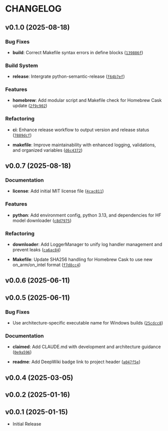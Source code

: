 # CHANGELOG

<!-- version list -->

## v0.1.0 (2025-08-18)

### Bug Fixes

- **build**: Correct Makefile syntax errors in define blocks
  ([`139886f`](https://github.com/samzong/hf-model-downloader/commit/139886f7093d2637deec281fa6c00f602f46f9a4))

### Build System

- **release**: Intergrate python-semantic-release
  ([`f64b7ef`](https://github.com/samzong/hf-model-downloader/commit/f64b7efcd1a52bfd5de303cbb29064602a58d063))

### Features

- **homebrew**: Add modular script and Makefile check for Homebrew Cask update
  ([`2f9c902`](https://github.com/samzong/hf-model-downloader/commit/2f9c902080686e01d5155d0a9db2f2bb77f99362))

### Refactoring

- **ci**: Enhance release workflow to output version and release status
  ([`7889dcf`](https://github.com/samzong/hf-model-downloader/commit/7889dcfdcf9f20b5cc97ca84e841330b75a23a51))

- **makefile**: Improve maintainability with enhanced logging, validations, and organized variables
  ([`d6c4372`](https://github.com/samzong/hf-model-downloader/commit/d6c43722647c0d2f4c51310a927bd2ccb9118928))


## v0.0.7 (2025-08-18)

### Documentation

- **license**: Add initial MIT license file
  ([`4cac811`](https://github.com/samzong/hf-model-downloader/commit/4cac811b63f014ea47eb40bcb4d38872ea164a9d))

### Features

- **python**: Add environment config, python 3.13, and dependencies for HF model downloader
  ([`c8d7975`](https://github.com/samzong/hf-model-downloader/commit/c8d79752f7b851002ecb3a55d3f3042ec3a4382e))

### Refactoring

- **downloader**: Add LoggerManager to unify log handler management and prevent leaks
  ([`ca6ac84`](https://github.com/samzong/hf-model-downloader/commit/ca6ac841ed7e2fe0095eefdb6775766192f09e5a))

- **Makefile**: Update SHA256 handling for Homebrew Cask to use new on_arm/on_intel format
  ([`f7d8cc4`](https://github.com/samzong/hf-model-downloader/commit/f7d8cc448b581457d993492a362b976bf560e270))


## v0.0.6 (2025-06-11)


## v0.0.5 (2025-06-11)

### Bug Fixes

- Use architecture-specific executable name for Windows builds
  ([`25cdcc8`](https://github.com/samzong/hf-model-downloader/commit/25cdcc8aef10a7e2514cba6ced82347845fe3b3b))

### Documentation

- **claimed**: Add CLAUDE.md with development and architecture guidance
  ([`0e9a596`](https://github.com/samzong/hf-model-downloader/commit/0e9a5964763203c0c0793a79e711f1f75c7e34a8))

- **readme**: Add DeepWiki badge link to project header
  ([`a047f5e`](https://github.com/samzong/hf-model-downloader/commit/a047f5eff556c299f8203b5f6c5fea8f65b85b60))


## v0.0.4 (2025-03-05)


## v0.0.2 (2025-01-16)


## v0.0.1 (2025-01-15)

- Initial Release
